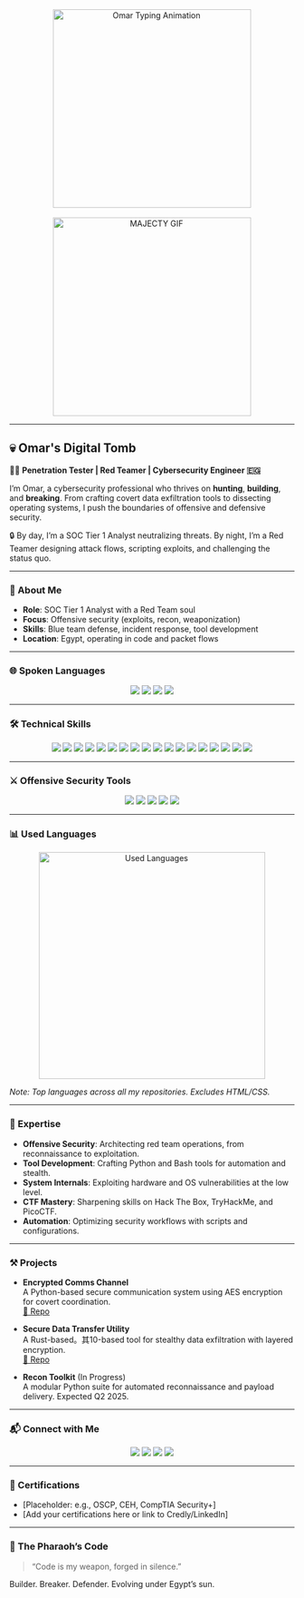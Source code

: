 <div align="center">
  <img src="https://github.com/user-attachments/assets/b1aae6ee-b782-4e0b-b59c-403b13a0b864" alt="Omar Typing Animation" width="350" />
  <br><br>
  <img src="https://github.com/user-attachments/assets/9df88b7c-2f77-4516-90d0-cf2dc2666734" alt="MAJECTY GIF" width="350" />
</div>

---

## 💀 Omar's Digital Tomb

🧑‍💻 **Penetration Tester | Red Teamer | Cybersecurity Engineer 🇪🇬**

I’m Omar, a cybersecurity professional who thrives on **hunting**, **building**, and **breaking**. From crafting covert data exfiltration tools to dissecting operating systems, I push the boundaries of offensive and defensive security.

🔒 By day, I’m a SOC Tier 1 Analyst neutralizing threats. By night, I’m a Red Teamer designing attack flows, scripting exploits, and challenging the status quo.

---

### 🧬 About Me

- **Role**: SOC Tier 1 Analyst with a Red Team soul  
- **Focus**: Offensive security (exploits, recon, weaponization)  
- **Skills**: Blue team defense, incident response, tool development  
- **Location**: Egypt, operating in code and packet flows  

---

### 🌐 Spoken Languages

<p align="center">
  <img src="https://img.shields.io/badge/Arabic-🇪🇬%20Native-green?style=flat-square&logo=googletranslate&logoColor=white" />
  <img src="https://img.shields.io/badge/English-🇬🇧%20B2-blue?style=flat-square&logo=googletranslate&logoColor=white" />
  <img src="https://img.shields.io/badge/Russian-🇷🇺%20A2-red?style=flat-square&logo=googletranslate&logoColor=white" />
  <img src="https://img.shields.io/badge/French-🇫🇷%20A1-yellow?style=flat-square&logo=googletranslate&logoColor=white" />
</p>

---

### 🛠️ Technical Skills

<p align="center">
  <img src="https://img.shields.io/badge/C++-%2300599C.svg?style=flat-square&logo=c%2B%2B&logoColor=white" />
  <img src="https://img.shields.io/badge/C-%2300599C.svg?style=flat-square&logo=c&logoColor=white" />
  <img src="https://img.shields.io/badge/Assembly-%23000000.svg?style=flat-square&logo=assemblyscript&logoColor=white" />
  <img src="https://img.shields.io/badge/Lua-%232C2D72.svg?style=flat-square&logo=lua&logoColor=white" />
  <img src="https://img.shields.io/badge/Python-3670A0?style=flat-square&logo=python&logoColor=ffdd54" />
  <img src="https://img.shields.io/badge/PowerShell-%235391FE.svg?style=flat-square&logo=powershell&logoColor=white" />
  <img src="https://img.shields.io/badge/PHP-%23777BB4.svg?style=flat-square&logo=php&logoColor=white" />
  <img src="https://img.shields.io/badge/Ruby-%23CC342D.svg?style=flat-square&logo=ruby&logoColor=white" />
  <img src="https://img.shields.io/badge/Rust-%23000000.svg?style=flat-square&logo=rust&logoColor=white" />
  <img src="https://img.shields.io/badge/Bash-%23121011.svg?style=flat-square&logo=gnu-bash&logoColor=white" />
  <img src="https://img.shields.io/badge/Windows%20Terminal-%234D4D4D.svg?style=flat-square&logo=windows-terminal&logoColor=white" />
  <img src="https://img.shields.io/badge/Cloudflare-F38020?style=flat-square&logo=Cloudflare&logoColor=white" />
  <img src="https://img.shields.io/badge/Apache-%23D42029.svg?style=flat-square&logo=apache&logoColor=white" />
  <img src="https://img.shields.io/badge/nginx-%23009639.svg?style=flat-square&logo=nginx&logoColor=white" />
  <img src="https://img.shields.io/badge/MySQL-4479A1.svg?style=flat-square&logo=mysql&logoColor=white" />
  <img src="https://img.shields.io/badge/SQLite-%2307405e.svg?style=flat-square&logo=sqlite&logoColor=white" />
  <img src="https://img.shields.io/badge/PostgreSQL-%23316192.svg?style=flat-square&logo=postgresql&logoColor=white" />
  <img src="https://img.shields.io/badge/Git-%23F05033.svg?style=flat-square&logo=git&logoColor=white" />
</p>

---

### ⚔️ Offensive Security Tools

<p align="center">
  <img src="https://img.shields.io/badge/Nmap-Recon-214478?style=flat-square&logo=linux&logoColor=white" />
  <img src="https://img.shields.io/badge/Wireshark-Packet%20Analysis-164863?style=flat-square&logo=wireshark&logoColor=white" />
  <img src="https://img.shields.io/badge/Burp%20Suite-Web%20Testing-d2492a?style=flat-square&logo=burpsuite&logoColor=white" />
  <img src="https://img.shields.io/badge/Metasploit-Exploitation-8A2BE2?style=flat-square&logo=metasploit&logoColor=white" />
  <img src="https://img.shields.io/badge/John%20The%20Ripper-Password%20Cracking-FF5733?style=flat-square&logo=john&logoColor=white" />
</p>

---

### 📊 Used Languages

<div align="center">
  <img src="https://github-readme-stats.vercel.app/api/top-langs/?username=MOmar990&layout=compact&theme=radical&bg_color=0d1117&title_color=58a6ff&text_color=c9d1d9&border_radius=10&langs_count=8&hide=html,css" alt="Used Languages" width="400" />
</div>

*Note: Top languages across all my repositories. Excludes HTML/CSS.*

---

### 🌟 Expertise

- **Offensive Security**: Architecting red team operations, from reconnaissance to exploitation.  
- **Tool Development**: Crafting Python and Bash tools for automation and stealth.  
- **System Internals**: Exploiting hardware and OS vulnerabilities at the low level.  
- **CTF Mastery**: Sharpening skills on Hack The Box, TryHackMe, and PicoCTF.  
- **Automation**: Optimizing security workflows with scripts and configurations.

---

### ⚒️ Projects

- **Encrypted Comms Channel**  
  A Python-based secure communication system using AES encryption for covert coordination.  
  [🔗 Repo](https://github.com/MOmar990/encrypted-comms)

- **Secure Data Transfer Utility**  
  A Rust-based。其10-based tool for stealthy data exfiltration with layered encryption.  
  [🔗 Repo](https://github.com/MOmar990/secure-transfer)

- **Recon Toolkit** (In Progress)  
  A modular Python suite for automated reconnaissance and payload delivery. Expected Q2 2025.

---

### 📬 Connect with Me

<p align="center">
  <a href="mailto:OmarMajectyTaher2@gmail.com"><img src="https://img.shields.io/badge/Email-OmarMajectyTaher2%40gmail.com-red?style=flat-square&logo=gmail&logoColor=white" /></a>
  <a href="https://www.linkedin.com/in/YOUR_LINKEDIN"><img src="https://img.shields.io/badge/LinkedIn-Connect-blue?style=flat-square&logo=linkedin&logoColor=white" /></a>
  <a href="https://hackthebox.com/YOUR_PROFILE"><img src="https://img.shields.io/badge/Hack%20The%20Box-Profile-9FEF00?style=flat-square&logo=hackthebox&logoColor=black" /></a>
  <a href="https://tryhackme.com/YOUR_PROFILE"><img src="https://img.shields.io/badge/TryHackMe-Profile-88cc14?style=flat-square&logo=tryhackme&logoColor=black" /></a>
</p>

---

### 🏅 Certifications

- [Placeholder: e.g., OSCP, CEH, CompTIA Security+]  
- [Add your certifications here or link to Credly/LinkedIn]

---

### 🐫 The Pharaoh’s Code
> “Code is my weapon, forged in silence.”

Builder. Breaker. Defender. Evolving under Egypt’s sun.

<!---
MOmar990/MOmar990 is a ✨ special ✨ repository because its `README.md` (this file) appears on your GitHub profile.
You can click the Preview link to take a look at your changes.
--->
